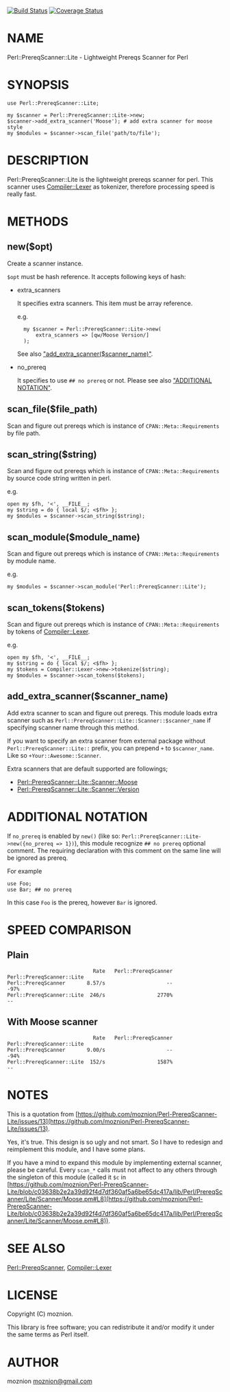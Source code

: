 [![Build Status](https://travis-ci.org/moznion/Perl-PrereqScanner-Lite.svg?branch=master)](https://travis-ci.org/moznion/Perl-PrereqScanner-Lite) [![Coverage Status](https://img.shields.io/coveralls/moznion/Perl-PrereqScanner-Lite/master.svg)](https://coveralls.io/r/moznion/Perl-PrereqScanner-Lite?branch=master)
# NAME

Perl::PrereqScanner::Lite - Lightweight Prereqs Scanner for Perl

# SYNOPSIS

    use Perl::PrereqScanner::Lite;

    my $scanner = Perl::PrereqScanner::Lite->new;
    $scanner->add_extra_scanner('Moose'); # add extra scanner for moose style
    my $modules = $scanner->scan_file('path/to/file');

# DESCRIPTION

Perl::PrereqScanner::Lite is the lightweight prereqs scanner for perl.
This scanner uses [Compiler::Lexer](https://metacpan.org/pod/Compiler::Lexer) as tokenizer, therefore processing speed is really fast.

# METHODS

## new($opt)

Create a scanner instance.

`$opt` must be hash reference. It accepts following keys of hash:

- extra\_scanners

    It specifies extra scanners. This item must be array reference.

    e.g.

        my $scanner = Perl::PrereqScanner::Lite->new(
            extra_scanners => [qw/Moose Version/]
        );

    See also ["add\_extra\_scanner($scanner\_name)"](#add_extra_scanner-scanner_name).

- no\_prereq

    It specifies to use `## no prereq` or not. Please see also ["ADDITIONAL NOTATION"](#additional-notation).

## scan\_file($file\_path)

Scan and figure out prereqs which is instance of `CPAN::Meta::Requirements` by file path.

## scan\_string($string)

Scan and figure out prereqs which is instance of `CPAN::Meta::Requirements` by source code string written in perl.

e.g.

    open my $fh, '<', __FILE__;
    my $string = do { local $/; <$fh> };
    my $modules = $scanner->scan_string($string);

## scan\_module($module\_name)

Scan and figure out prereqs which is instance of `CPAN::Meta::Requirements` by module name.

e.g.

    my $modules = $scanner->scan_module('Perl::PrereqScanner::Lite');

## scan\_tokens($tokens)

Scan and figure out prereqs which is instance of `CPAN::Meta::Requirements` by tokens of [Compiler::Lexer](https://metacpan.org/pod/Compiler::Lexer).

e.g.

    open my $fh, '<', __FILE__;
    my $string = do { local $/; <$fh> };
    my $tokens = Compiler::Lexer->new->tokenize($string);
    my $modules = $scanner->scan_tokens($tokens);

## add\_extra\_scanner($scanner\_name)

Add extra scanner to scan and figure out prereqs. This module loads extra scanner such as `Perl::PrereqScanner::Lite::Scanner::$scanner_name` if specifying scanner name through this method.

If you want to specify an extra scanner from external package without `Perl::PrereqScanner::Lite::` prefix, you can prepend `+` to `$scanner_name`. Like so `+Your::Awesome::Scanner`.

Extra scanners that are default supported are followings;

- [Perl::PrereqScanner::Lite::Scanner::Moose](https://metacpan.org/pod/Perl::PrereqScanner::Lite::Scanner::Moose)
- [Perl::PrereqScanner::Lite::Scanner::Version](https://metacpan.org/pod/Perl::PrereqScanner::Lite::Scanner::Version)

# ADDITIONAL NOTATION

If `no_prereq` is enabled by `new()` (like so: `Perl::PrereqScanner::Lite->new({no_prereq => 1})`),
this module recognize `## no prereq` optional comment. The requiring declaration with this comment on the same line will be ignored as prereq.

For example

    use Foo;
    use Bar; ## no prereq

In this case `Foo` is the prereq, however `Bar` is ignored.

# SPEED COMPARISON

## Plain

                                Rate   Perl::PrereqScanner Perl::PrereqScanner::Lite
    Perl::PrereqScanner       8.57/s                    --                      -97%
    Perl::PrereqScanner::Lite  246/s                 2770%                        --

## With Moose scanner

                                Rate   Perl::PrereqScanner Perl::PrereqScanner::Lite
    Perl::PrereqScanner       9.00/s                    --                      -94%
    Perl::PrereqScanner::Lite  152/s                 1587%                        --

# NOTES

This is a quotation from [https://github.com/moznion/Perl-PrereqScanner-Lite/issues/13](https://github.com/moznion/Perl-PrereqScanner-Lite/issues/13).

Yes, it's true. This design is so ugly and not smart.
So I have to redesign and reimplement this module, and I have some plans.

If you have a mind to expand this module by implementing external scanner,
please be careful.
Every `scan_*` calls must not affect to any others through the
singleton of this module (called it `$c` in [https://github.com/moznion/Perl-PrereqScanner-Lite/blob/c03638b2e2a39d92f4d7df360af5a6be65dc417a/lib/Perl/PrereqScanner/Lite/Scanner/Moose.pm#L8](https://github.com/moznion/Perl-PrereqScanner-Lite/blob/c03638b2e2a39d92f4d7df360af5a6be65dc417a/lib/Perl/PrereqScanner/Lite/Scanner/Moose.pm#L8)).

# SEE ALSO

[Perl::PrereqScanner](https://metacpan.org/pod/Perl::PrereqScanner), [Compiler::Lexer](https://metacpan.org/pod/Compiler::Lexer)

# LICENSE

Copyright (C) moznion.

This library is free software; you can redistribute it and/or modify
it under the same terms as Perl itself.

# AUTHOR

moznion <moznion@gmail.com>
